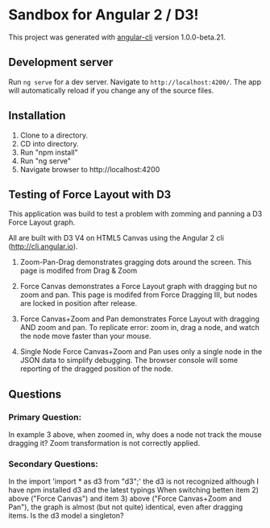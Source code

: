 
# Sandbox for Angular 2 / D3!

This project was generated with [angular-cli](https://github.com/angular/angular-cli) version 1.0.0-beta.21.

## Development server
Run `ng serve` for a dev server. Navigate to `http://localhost:4200/`. The app will automatically reload if you change any of the source files.

## Installation

1) Clone to a directory.  
2) CD into directory.  
3) Run "npm install"  
4) Run "ng serve"  
5) Navigate browser to http://localhost:4200  

## Testing of Force Layout with D3  

This application was build to test a problem with zomming and panning a D3 Force Layout graph.

All are built with D3 V4 on HTML5 Canvas using the Angular 2 cli (http://cli.angular.io).

1) Zoom-Pan-Drag demonstrates gragging dots around the screen. This page is modifed from Drag & Zoom

2) Force Canvas demonstrates a Force Layout graph with dragging but no zoom and pan. This page is modifed from Force Dragging III, but nodes are locked in position after release.

3) Force Canvas+Zoom and Pan demonstrates Force Layout with dragging AND zoom and pan. To replicate error: zoom in, drag a node, and watch the node move faster than your mouse.

4) Single Node Force Canvas+Zoom and Pan uses only a single node in the JSON data to simplify debugging. The browser console will some reporting of the dragged position of the node.

## Questions

### Primary Question:

In example 3 above, when zoomed in, why does a node not track the mouse dragging it? Zoom transformation is not correctly applied.

### Secondary Questions:

In the import 'import * as d3 from "d3";' the d3 is not recognized although I have npm installed d3 and the latest typings
When switching betten item 2) above ("Force Canvas") and item 3) above ("Force Canvas+Zoom and Pan"), the graph is almost (but not quite) identical, even after dragging items. Is the d3 model a singleton?
